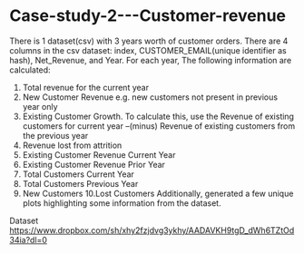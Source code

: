 # Case-study-2---Customer-revenue

There is 1 dataset(csv) with 3 years worth of customer orders. There are 4 columns in the csv dataset: index, CUSTOMER_EMAIL(unique identifier as hash), Net_Revenue, and Year.
For each year, The following information are calculated:
1. Total revenue for the current year
2. New Customer Revenue e.g. new customers not present in previous year only
3. Existing Customer Growth. To calculate this, use the Revenue of existing customers for current year –(minus) Revenue of existing customers from the previous year
4. Revenue lost from attrition
5. Existing Customer Revenue Current Year
6. Existing Customer Revenue Prior Year
7. Total Customers Current Year
8. Total Customers Previous Year
9. New Customers
10.Lost Customers
Additionally, generated a few unique plots highlighting some information from the dataset. 

Dataset
https://www.dropbox.com/sh/xhy2fzjdvg3ykhy/AADAVKH9tgD_dWh6TZtOd34ia?dl=0
